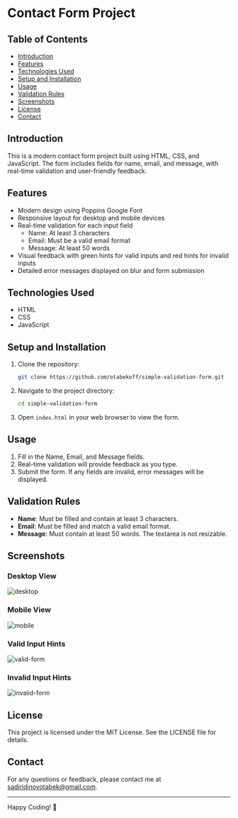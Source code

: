 # Contact Form Project

## Table of Contents
- [Introduction](#introduction)
- [Features](#features)
- [Technologies Used](#technologies-used)
- [Setup and Installation](#setup-and-installation)
- [Usage](#usage)
- [Validation Rules](#validation-rules)
- [Screenshots](#screenshots)
- [License](#license)
- [Contact](#contact)

## Introduction
This is a modern contact form project built using HTML, CSS, and JavaScript. The form includes fields for name, email, and message, with real-time validation and user-friendly feedback.

## Features
- Modern design using Poppins Google Font
- Responsive layout for desktop and mobile devices
- Real-time validation for each input field
  - Name: At least 3 characters
  - Email: Must be a valid email format
  - Message: At least 50 words
- Visual feedback with green hints for valid inputs and red hints for invalid inputs
- Detailed error messages displayed on blur and form submission

## Technologies Used
- HTML
- CSS
- JavaScript

## Setup and Installation
1. Clone the repository:
    ```bash
    git clone https://github.com/otabekoff/simple-validation-form.git
    ```
2. Navigate to the project directory:  
    ```bash
    cd simple-validation-form
    ```
    
2. Open `index.html` in your web browser to view the form.

## Usage

1. Fill in the Name, Email, and Message fields.
2. Real-time validation will provide feedback as you type.
3. Submit the form. If any fields are invalid, error messages will be displayed.

## Validation Rules

- **Name**: Must be filled and contain at least 3 characters.
- **Email**: Must be filled and match a valid email format.
- **Message**: Must contain at least 50 words. The textarea is not resizable.

## Screenshots

### Desktop View
![desktop](./screenshots/desktop.png)

### Mobile View
![mobile](./screenshots/mobile.png)

### Valid Input Hints
![valid-form](./screenshots/valid-form.png)

### Invalid Input Hints
![invalid-form](./screenshots/invalid-form.png)

## License

This project is licensed under the MIT License. See the LICENSE file for details.

## Contact

For any questions or feedback, please contact me at sadiridinovotabek@gmail.com.

---

Happy Coding! 🎉
